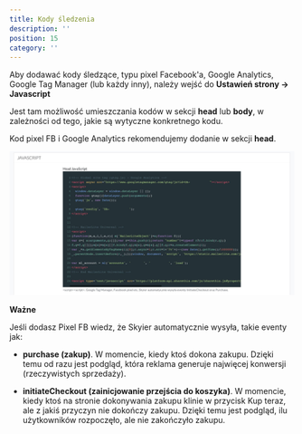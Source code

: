 ```yaml
---
title: Kody śledzenia
description: ''
position: 15
category: ''
---
```


Aby dodawać kody śledzące, typu pixel Facebook'a, Google Analytics, Google Tag Manager (lub każdy inny), należy wejść do **Ustawień strony -> Javascript**

Jest tam możliwość umieszczania kodów w sekcji **head** lub **body**, w zależności od tego, jakie są wytyczne konkretnego kodu.

Kod pixel FB i Google Analytics rekomendujemy dodanie w sekcji **head**.

<img src="/img/screen-javascript.jpg" alt=""/>

**Ważne** 

Jeśli dodasz Pixel FB wiedz, że Skyier automatycznie wysyła, takie eventy jak:

* **purchase (zakup)**. W momencie, kiedy ktoś dokona zakupu. Dzięki temu od razu jest podgląd, która reklama generuje najwięcej konwersji (rzeczywistych sprzedaży). 

* **initiateCheckout (zainicjowanie przejścia do koszyka)**. W momencie, kiedy ktoś na stronie dokonywania zakupu klinie w przycisk Kup teraz, ale z jakiś przyczyn nie dokończy zakupu. Dzięki temu jest podgląd, ilu użytkowników rozpoczęło, ale nie zakończyło zakupu. 